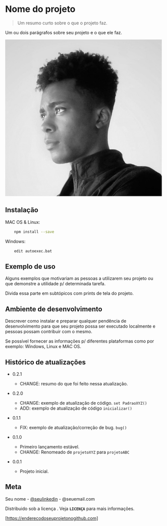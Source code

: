 # Nome do projeto
>Um resumo curto sobre o que o projeto faz.

Um ou dois parágrafos sobre seu projeto e o que ele faz.

![Screenshoot do projeto](jonathan.jpg "Screenshoot do projeto")

## Instalação

MAC OS & Linux:

```sh
    npm install --save
```

Windows:

```sh
    edit autoexec.bat
```

## Exemplo de uso

Alguns exemplos que motivariam as pessoas a utilizarem seu projeto ou que demonstre a utilidade p/ determinada tarefa. 

Divida essa parte em subtópicos com prints de tela do projeto.

## Ambiente de desenvolvimento 

Descrever como instalar e preparar qualquer pendência de 
desenvolvimento para que seu projeto possa ser executado 
localmente e pessoas possam contribuir com o mesmo. 

Se possível fornecer as informações p/ diferentes plataformas
como por exemplo: Windows, Linux e MAC OS.

## Histórico de atualizações

* 0.2.1 
    * CHANGE: resumo do que foi feito nessa atualização.

* 0.2.0
    * CHANGE: exemplo de atualização de código.
    `set PadraoXYZ()`
    * ADD: exemplo de atualização de código
    `inicializar()`

* 0.1.1
    * FIX: exemplo de atualização/correção de bug.
    `bug()`

* 0.1.0 
    * Primeiro lançamento estável.
    * CHANGE: Renomeado de `projetoXYZ` para
    `projetoABC`

* 0.0.1 
    * Projeto inicial.

## Meta

Seu nome - [@seulinkedin](https://www.linkedin.com) - @seuemail.com

Distribuido sob a licença . Veja **`LICENÇA`** para mais informações.

[https://enderecodoseuprojetonogithub.com]



